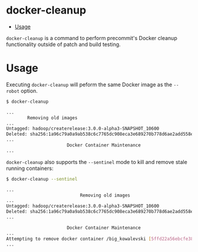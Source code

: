 <!---
  Licensed to the Apache Software Foundation (ASF) under one
  or more contributor license agreements.  See the NOTICE file
  distributed with this work for additional information
  regarding copyright ownership.  The ASF licenses this file
  to you under the Apache License, Version 2.0 (the
  "License"); you may not use this file except in compliance
  with the License.  You may obtain a copy of the License at

    http://www.apache.org/licenses/LICENSE-2.0

  Unless required by applicable law or agreed to in writing,
  software distributed under the License is distributed on an
  "AS IS" BASIS, WITHOUT WARRANTIES OR CONDITIONS OF ANY
  KIND, either express or implied.  See the License for the
  specific language governing permissions and limitations
  under the License.
-->

# docker-cleanup

<!-- MarkdownTOC levels="1,2" autolink="true" indent="  " bullets="*" bracket="round" -->

* [Usage](#usage)

<!-- /MarkdownTOC -->

`docker-cleanup` is a command to perform precommit's Docker cleanup functionality outside of patch and build testing.

# Usage

Executing `docker-cleanup` will peform the same Docker image as the `--robot` option.

```bash
$ docker-cleanup

...
        Removing old images
...
Untagged: hadoop/createrelease:3.0.0-alpha3-SNAPSHOT_10600
Deleted: sha256:1a96c79a0a9ab538c6c7765dc908eca3e689270b778d6ae2add558e89792a7d8
...
                       Docker Container Maintenance
...

```

`docker-cleanup` also supports the `--sentinel` mode to kill and remove stale running containers:

```bash
$ docker-cleanup --sentinel

...
                            Removing old images
...
Untagged: hadoop/createrelease:3.0.0-alpha3-SNAPSHOT_10600
Deleted: sha256:1a96c79a0a9ab538c6c7765dc908eca3e689270b778d6ae2add558e89792a7d8
...

                       Docker Container Maintenance
...
Attempting to remove docker container /big_kowalevski [5ffd22a56ebcfe38d72b9078e0e7133ab6dc054115a4804e504c910bdbdeea45]
...
```
